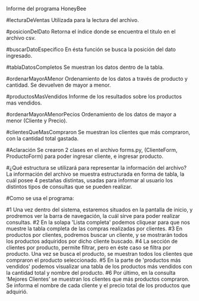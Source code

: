 Informe del programa HoneyBee

#lecturaDeVentas
	Utilizada para la lectura del archivo.

#posicionDelDato
	Retorna el índice donde se encuentra el titulo en el archivo csv.

#buscarDatoEspecifico
	En ésta función se busca la posición del dato ingresado.

#tablaDatosCompletos
	Se muestran los datos dentro de la tabla.

#ordenarMayorAMenor
	Ordenamiento de los datos a través de producto y cantidad.
    Se devuelven de mayor a menor.

#productosMasVendidos
	Informe de los resultados sobre los productos mas vendidos.

#ordenarMayorAMenorPecios
	Ordenamiento de los datos de mayor a menor (Cliente y Precio).

#clientesQueMasCompraron
	Se muestran los clientes que más compraron, con la cantidad total gastada.

#Aclaración
	Se crearon 2 clases en el archivo forms.py, (ClienteForm, ProductoForm) para poder ingresar cliente, e ingresar producto.


#¿Qué estructura se utilizará para representar la información del archivo?
La información del archivo se muestra estructurada en forma de tabla, la cuál posee 4 pestañas distintas, usadas para informar al usuario los distintos tipos de consultas que se pueden realizar. 

#Como se usa el programa:

#1
	Una vez dentro del sistema, estaremos situados en la pantalla de inicio, y prodremos ver la barra de navegación, la cuál sirve para poder realizar consultas.
#2
	En la solapa 'Lista completa' podemos cliquear para que nos muestre la tabla completa de las compras realizadas por clientes.
#3
	En productos por clientes, podremos buscar un cliente, y se mostrarán todos los productos adquiridos por dicho cliente buscado.
#4
	La sección de clientes por producto, permite filtrar, pero en éste caso se filtra por producto. Una vez se busca el producto, se muestran todos los clientes que compraron el producto seleccionado.
#5
	En la parte de 'productos más vendidos' podemos visualizar una tabla de los productos más vendidos con la cantidad total y nombre del producto. 
#6
	Por último, en la consulta ‘Mejores Clientes’ se muestran los clientes que más productos compraron. Se informa el nombre de cada cliente y el precio total de los productos que adquirió.